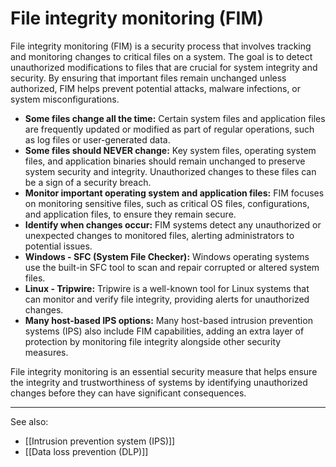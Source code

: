 # File integrity monitoring (FIM)

File integrity monitoring (FIM) is a security process that involves tracking and monitoring changes to critical files on a system. The goal is to detect unauthorized modifications to files that are crucial for system integrity and security. By ensuring that important files remain unchanged unless authorized, FIM helps prevent potential attacks, malware infections, or system misconfigurations.

- **Some files change all the time:** Certain system files and application files are frequently updated or modified as part of regular operations, such as log files or user-generated data.
- **Some files should NEVER change:** Key system files, operating system files, and application binaries should remain unchanged to preserve system security and integrity. Unauthorized changes to these files can be a sign of a security breach.
- **Monitor important operating system and application files:** FIM focuses on monitoring sensitive files, such as critical OS files, configurations, and application files, to ensure they remain secure.
- **Identify when changes occur:** FIM systems detect any unauthorized or unexpected changes to monitored files, alerting administrators to potential issues.
- **Windows - SFC (System File Checker):** Windows operating systems use the built-in SFC tool to scan and repair corrupted or altered system files.
- **Linux - Tripwire:** Tripwire is a well-known tool for Linux systems that can monitor and verify file integrity, providing alerts for unauthorized changes.
- **Many host-based IPS options:** Many host-based intrusion prevention systems (IPS) also include FIM capabilities, adding an extra layer of protection by monitoring file integrity alongside other security measures.
    
File integrity monitoring is an essential security measure that helps ensure the integrity and trustworthiness of systems by identifying unauthorized changes before they can have significant consequences.

---

See also:

- [[Intrusion prevention system (IPS)]]
- [[Data loss prevention (DLP)]]